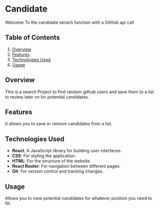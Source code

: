 # Candidate

Welcome To the candidate serach function with a GitHub api call

## Table of Contents

1. [Overview](#overview)
2. [Features](#features)
3. [Technologies Used](#technologies-used)
4. [Usage](#usage)

## Overview

This is a search Project to find random github users and save them to a list to review later on for potential candidates.

## Features

It allows you to save or remove candidates from a list.

## Technologies Used

- **React**: A JavaScript library for building user interfaces.
- **CSS**: For styling the application.
- **HTML**: For the structure of the website.
- **React Router**: For navigation between different pages.
- **Git**: For version control and tracking changes.

## Usage

Allows you to view potential candidates for whatever position you need to fill.
